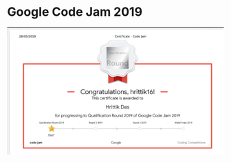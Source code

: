 # Google Code Jam 2019

![Codejam](https://github.com/Hrittik16/Google-Code-Jam-2019/blob/master/codejam.png)